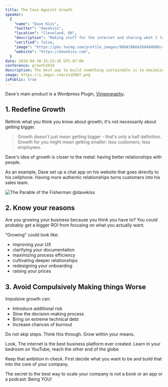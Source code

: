 ```yaml
---
title: The Case Against Growth
speaker:
  {
    "name": "Dave Kiss",
    "twitter": "davekiss",
    "location": "Cleveland, OH",
    "description": "Making stuff for the internet and sharing what I learn along the way. @vimeography @aceblocks @createinternet",
    "verified": false,
    "image": "https://pbs.twimg.com/profile_images/988418664268484609/4bgbBdxj.jpg",
    "website": "https://davekiss.com",
  }
date: 2018-04-30 15:53:26 UTC-07:00
conference: growth2018
description: The best way to build something sustainable is to maximize yourself.
image: https://i.imgur.com/zo1DOAT.png
isPublic: true
---
```


Dave's main product is a Wordpress Plugin, [Vimeography](https://vimeography.com/).

## 1. Redefine Growth

Rethink what you think you know about growth; it's not necessarily about getting bigger.

> Growth doesn't just mean getting bigger - that's only a half definition. Growth for you might mean getting smaller: less customers, less employees.

Dave's idea of growth is closer to the metal: having better relationships with people.

As an example, Dave set up a chat app on his website that goes directly to his cellphone. Having more authentic relationships turns customers into his sales team.

![The Parable of the Fisherman @davekiss](https://i.imgur.com/vbHQdGH.jpg)

## 2. Know your reasons

Are you growing your business because you think you have to? You could probably get a bigger ROI from focusing on what you actually want.

"Growing" could look like:

- improving your UX
- clarifying your documentaiton
- maximizing process efficiency
- cultivating deeper relationships
- redesigning your onboarding
- raising your prices

## 3. Avoid Compulsively Making things Worse

Impulsive growth can:

- Introduce additional risk
- Slow the decision-making process
- Bring on extreme technical debt
- Increase chances of burnout

Do not skip steps. Think this through. Grow within your means.

Look, The internet is the best business platform ever created. Learn in your bedroom on YouTube, reach the other end of the globe

Keep that ambition in check. First decide what you want to be and build that into the core of your company.

The secret to the best way to scale your company is not a book or an app or a podcast: Being YOU!
